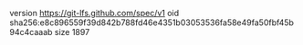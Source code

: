 version https://git-lfs.github.com/spec/v1
oid sha256:e8c896559f39d842b788fd46e4351b03053536fa58e49fa50fbf45b94c4caaab
size 1897
